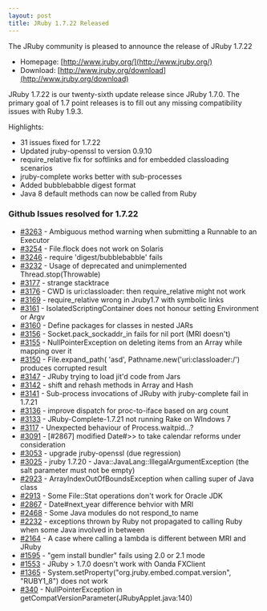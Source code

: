 ```yaml
---
layout: post
title: JRuby 1.7.22 Released
---
```

The JRuby community is pleased to announce the release of JRuby 1.7.22

- Homepage: [http://www.jruby.org/](http://www.jruby.org/)
- Download: [http://www.jruby.org/download](http://www.jruby.org/download)

JRuby 1.7.22 is our twenty-sixth update release since JRuby 1.7.0.  The primary goal of 1.7 point releases is to fill out any missing compatibility issues with Ruby 1.9.3.

Highlights:

- 31 issues fixed for 1.7.22
- Updated jruby-openssl to version 0.9.10
- require_relative fix for softlinks and for embedded classloading scenarios
- jruby-complete works better with sub-processes
- Added bubblebabble digest format
- Java 8 default methods can now be called from Ruby

### Github Issues resolved for 1.7.22

<ul>
<li><a href="https://github.com/jruby/jruby/issues/3263">#3263</a> - Ambiguous method warning when submitting a Runnable to an Executor</li>
<li><a href="https://github.com/jruby/jruby/issues/3254">#3254</a> - File.flock does not work on Solaris</li>
<li><a href="https://github.com/jruby/jruby/issues/3246">#3246</a> - require 'digest/bubblebabble' fails</li>
<li><a href="https://github.com/jruby/jruby/issues/3232">#3232</a> - Usage of deprecated and unimplemented Thread.stop(Throwable)</li>
<li><a href="https://github.com/jruby/jruby/issues/3177">#3177</a> - strange stacktrace</li>
<li><a href="https://github.com/jruby/jruby/issues/3176">#3176</a> - CWD is uri:classloader: then require_relative might not work</li>
<li><a href="https://github.com/jruby/jruby/issues/3169">#3169</a> - require_relative wrong in Jruby1.7 with symbolic links</li>
<li><a href="https://github.com/jruby/jruby/issues/3161">#3161</a> - IsolatedScriptingContainer does not honour setting Environment or Argv</li>
<li><a href="https://github.com/jruby/jruby/pull/3160">#3160</a> - Define packages for classes in nested JARs</li>
<li><a href="https://github.com/jruby/jruby/issues/3156">#3156</a> - Socket.pack_sockaddr_in fails for nil port (MRI doesn't)</li>
<li><a href="https://github.com/jruby/jruby/issues/3155">#3155</a> - NullPointerException on deleting items from an Array while mapping over it</li>
<li><a href="https://github.com/jruby/jruby/issues/3150">#3150</a> - File.expand_path( 'asd', Pathname.new('uri:classloader:/') produces corrupted result</li>
<li><a href="https://github.com/jruby/jruby/issues/3147">#3147</a> - JRuby trying to load jit'd code from Jars</li>
<li><a href="https://github.com/jruby/jruby/issues/3142">#3142</a> - shift and rehash methods in Array and Hash</li>
<li><a href="https://github.com/jruby/jruby/issues/3141">#3141</a> - Sub-process invocations of JRuby with jruby-complete fail in 1.7.21</li>
<li><a href="https://github.com/jruby/jruby/issues/3136">#3136</a> - improve dispatch for proc-to-iface based on arg count</li>
<li><a href="https://github.com/jruby/jruby/issues/3133">#3133</a> - JRuby-Complete-1.7.21 not running Rake on WIndows 7</li>
<li><a href="https://github.com/jruby/jruby/issues/3117">#3117</a> - Unexpected behaviour of Process.waitpid...?</li>
<li><a href="https://github.com/jruby/jruby/pull/3091">#3091</a> - [#2867] modified Date#>> to take calendar reforms under consideration</li>
<li><a href="https://github.com/jruby/jruby/issues/3053">#3053</a> - upgrade jruby-openssl (due regression)</li>
<li><a href="https://github.com/jruby/jruby/issues/3025">#3025</a> - jruby 1.7.20 - Java::JavaLang::IllegalArgumentException (the salt parameter must not be empty)</li>
<li><a href="https://github.com/jruby/jruby/issues/2923">#2923</a> - ArrayIndexOutOfBoundsException when calling super of Java class</li>
<li><a href="https://github.com/jruby/jruby/issues/2913">#2913</a> - Some File::Stat operations don't work for Oracle JDK</li>
<li><a href="https://github.com/jruby/jruby/issues/2867">#2867</a> - Date#next_year difference behvior with MRI</li>
<li><a href="https://github.com/jruby/jruby/issues/2468">#2468</a> - Some Java modules do not respond_to name</li>
<li><a href="https://github.com/jruby/jruby/issues/2232">#2232</a> - exceptions thrown by Ruby not propagated to calling Ruby when some Java involved in between</li>
<li><a href="https://github.com/jruby/jruby/issues/2164">#2164</a> - A case where calling a lambda is different between MRI and JRuby</li>
<li><a href="https://github.com/jruby/jruby/issues/1595">#1595</a> - "gem install bundler" fails using 2.0 or 2.1 mode</li>
<li><a href="https://github.com/jruby/jruby/issues/1553">#1553</a> - JRuby > 1.7.0 doesn't work with Oanda FXClient</li>
<li><a href="https://github.com/jruby/jruby/issues/1365">#1365</a> - System.setProperty("org.jruby.embed.compat.version", "RUBY1_8") does not work</li>
<li><a href="https://github.com/jruby/jruby/issues/340">#340</a> - NullPointerException  in getCompatVersionParameter(JRubyApplet.java:140)</li>
</ul>

